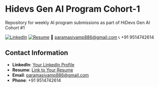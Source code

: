 # Hidevs Gen AI Program Cohort-1
Repository for weekly AI program submissions as part of HiDevs Gen AI Cohort #1

[![LinkedIn](https://img.shields.io/badge/LinkedIn-0077B5?style=flat&logo=linkedin&logoColor=white)](https://www.linkedin.com/in/paramasivam-j-386628270/) 
[![Resume](https://img.shields.io/badge/Resume-FFD700?style=flat&logo=adobeacrobatreader&logoColor=white)](https://drive.google.com/file/d/16FtpPhioLH8Jmx-qPDiiT4Jz7fgYA7nS/view?usp=sharing) 
📧 paramasivamp886@gmail.com
📞 +91 9514742614


## Contact Information
- **LinkedIn**: [Your LinkedIn Profile](https://www.linkedin.com/in/paramasivam-j-386628270/)
- **Resume**: [Link to Your Resume](https://drive.google.com/file/d/16FtpPhioLH8Jmx-qPDiiT4Jz7fgYA7nS/view?usp=sharing)
- **Email**: paramasivamp886@gmail.com
- **Phone**: +91 9514742614
